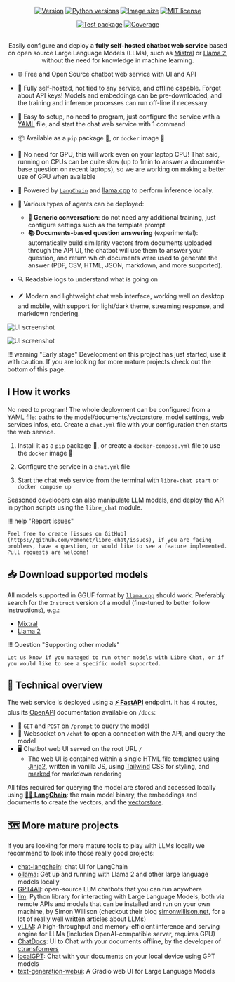 <div align="center" markdown="span">

[![Version](https://img.shields.io/pypi/v/libre-chat)](https://pypi.org/project/libre-chat) [![Python versions](https://img.shields.io/pypi/pyversions/libre-chat)](https://pypi.org/project/libre-chat) [![Image size](https://ghcr-badge.egpl.dev/vemonet/libre-chat/size)](https://github.com/vemonet/libre-chat/pkgs/container/libre-chat) [![MIT license](https://img.shields.io/pypi/l/libre-chat)](https://github.com/vemonet/libre-chat/blob/main/LICENSE.txt)
<br />

[![Test package](https://github.com/vemonet/libre-chat/actions/workflows/test.yml/badge.svg)](https://github.com/vemonet/libre-chat/actions/workflows/test.yml) [![Coverage](https://coverage-badge.samuelcolvin.workers.dev/vemonet/libre-chat.svg)](https://coverage-badge.samuelcolvin.workers.dev/redirect/vemonet/libre-chat)
<br /><br />

Easily configure and deploy a **fully self-hosted chatbot web service** based on open source Large Language Models (LLMs), such as [Mistral](https://mistral.ai/news/mixtral-of-experts) or [Llama 2](https://ai.meta.com/llama/), without the need for knowledge in machine learning.

</div>

- 🌐 Free and Open Source chatbot web service with UI and API
- 🏡 Fully self-hosted, not tied to any service, and offline capable. Forget about API keys! Models and embeddings can be pre-downloaded, and the training and inference processes can run off-line if necessary.
- 🚀 Easy to setup, no need to program, just configure the service with a [YAML](https://yaml.org/) file, and start the chat web service with 1 command
- 📦 Available as a `pip` package 🐍, or `docker` image 🐳
- 🐌 No need for GPU, this will work even on your laptop CPU! That said, running on CPUs can be quite slow (up to 1min to answer a documents-base question on recent laptops), so we are working on making a better use of GPU when available
- 🦜 Powered by [`LangChain`](https://python.langchain.com) and [llama.cpp](https://github.com/ggerganov/llama.cpp) to perform inference locally.
- 🤖 Various types of agents can be deployed:
    - **💬 Generic conversation**: do not need any additional training, just configure settings such as the template prompt
    - **📚 Documents-based question answering** (experimental): automatically build similarity vectors from documents uploaded through the API UI, the chatbot will use them to answer your question, and return which documents were used to generate the answer (PDF, CSV, HTML, JSON, markdown, and more supported).

- 🔍 Readable logs to understand what is going on

- 🪶 Modern and lightweight chat web interface, working well on desktop and mobile, with support for light/dark theme, streaming response, and markdown rendering.

![UI screenshot](/libre-chat/assets/screenshot.png)

![UI screenshot](/libre-chat/assets/screenshot-light.png)

!!! warning "Early stage"
	Development on this project has just started, use it with caution. If you are looking for more mature projects check out the bottom of this page.

## ℹ️ How it works

No need to program! The whole deployment can be configured from a YAML file: paths to the model/documents/vectorstore, model settings, web services infos, etc. Create a `chat.yml` file with your configuration then starts the web service.

1. Install it as a `pip` package 🐍, or create a `docker-compose.yml` file to use the `docker` image 🐳

2. Configure the service in a `chat.yml` file

3. Start the chat web service from the terminal with `libre-chat start` or `docker compose up`

Seasoned developers can also manipulate LLM models, and deploy the API in python scripts using the `libre_chat` module.

!!! help "Report issues"

    Feel free to create [issues on GitHub](https://github.com/vemonet/libre-chat/issues), if you are facing problems, have a question, or would like to see a feature implemented. Pull requests are welcome!

## 📥 Download supported models

All models supported in GGUF format by [`llama.cpp`](https://github.com/ggerganov/llama.cpp) should work. Preferably search for the `Instruct` version of a model (fine-tuned to better follow instructions), e.g.:

* [Mixtral](https://huggingface.co/TheBloke/Mixtral-8x7B-Instruct-v0.1-GGUF)
* [Llama 2](https://huggingface.co/TheBloke/Llama-2-7B-32K-Instruct-GGUF)


!!! Question "Supporting other models"

    Let us know if you managed to run other models with Libre Chat, or if you would like to see a specific model supported.

## 🔎 Technical overview

The web service is deployed using a [**⚡ FastAPI**](https://fastapi.tiangolo.com) endpoint. It has 4 routes, plus its [OpenAPI](https://www.openapis.org/) documentation available on `/docs`:

- 📮 `GET` and `POST` on `/prompt` to query the model
- 🔌 Websocket on `/chat` to open a connection with the API, and query the model
- 🖥️ Chatbot web UI served on the root URL `/`
    - The web UI is contained within a single HTML file templated using [Jinja2](https://jinja.palletsprojects.com), written in vanilla JS, using [Tailwind](https://tailwindcss.com) CSS for styling, and [marked](https://marked.js.org/) for markdown rendering

All files required for querying the model are stored and accessed locally using [**🦜🔗 LangChain**](https://python.langchain.com): the main model binary, the embeddings and documents to create the vectors, and the [vectorstore](https://python.langchain.com/docs/modules/data_connection/vectorstores/).

## 🗺️ More mature projects

If you are looking for more mature tools to play with LLMs locally we recommend to look into those really good projects:

* [chat-langchain](https://github.com/langchain-ai/chat-langchain): chat UI for LangChain
* [ollama](https://github.com/jmorganca/ollama): Get up and running with Llama 2 and other large language models locally
* [GPT4All](https://gpt4all.io): open-source LLM chatbots that you can run anywhere
* [llm](https://github.com/simonw/llm): Python library for interacting with Large Language Models, both via remote APIs and models that can be installed and run on your own machine, by Simon Willison (checkout their blog [simonwillison.net](https://simonwillison.net), for a lot of really well written articles about LLMs)
* [vLLM](https://github.com/vllm-project/vllm): A high-throughput and memory-efficient inference and serving engine for LLMs (includes OpenAI-compatible server, requires GPU)
* [ChatDocs](https://github.com/marella/chatdocs): UI to Chat with your documents offline, by the developer of [ctransformers](https://github.com/marella/ctransformers)
* [localGPT](https://github.com/PromtEngineer/localGPT): Chat with your documents on your local device using GPT models
* [text-generation-webui](https://github.com/oobabooga/text-generation-webui): A Gradio web UI for Large Language Models

